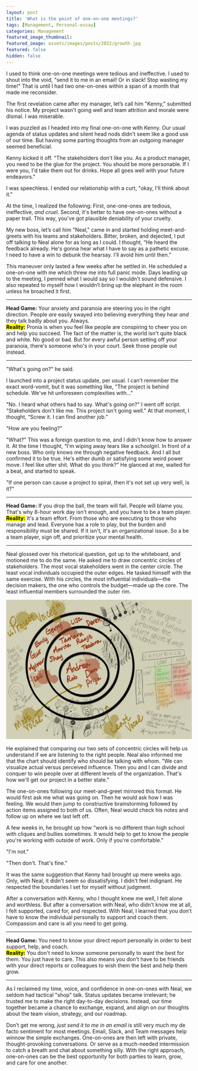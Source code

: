 ```yaml
---
layout: post
title: 'What is the point of one-on-one meetings?'
tags: [Management, Personal-essay]
categories: Management
featured_image_thumbnail:
featured_image: assets/images/posts/2022/growth.jpg
featured: false
hidden: false
---
```


I used to think one-on-one meetings were tedious and ineffective. I used to shout into the void, "send it to me in an email! Or in slack! Stop wasting my time!" That is until I had two one-on-ones within a span of a month that made me reconsider.

The first revelation came after my manager, let’s call him "Kenny," submitted his notice. My project wasn't going well and team attrition and morale were dismal. I was miserable.

I was puzzled as I headed into my final one-on-one with Kenny. Our usual agenda of status updates and silent head nods didn't seem like a good use of our time. But having some parting thoughts from an outgoing manager seemed beneficial.

Kenny kicked it off. "The stakeholders don't like you. As a product manager, you need to be the glue for the project. You should be more personable. If I were you, I'd take them out for drinks. Hope all goes well with your future endeavors."

I was speechless. I ended our relationship with a curt, "okay, I'll think about it."

At the time, I realized the following: First, one-one-ones are tedious, ineffective, *and cruel*. Second, it's better to have one-on-ones without a paper trail. This way, you've got plausible deniability of your cruelty.

My new boss, let’s call him "Neal," came in and started holding meet-and-greets with his teams and stakeholders. Bitter, broken, and dejected, I put off talking to Neal alone for as long as I could. I thought, “He heard the feedback already. He's gonna hear what I have to say as a pathetic excuse. I need to have a win to debunk the hearsay. I'll avoid him until then.”

This maneuver only lasted a few weeks after he settled in. He scheduled a one-on-one with me which threw me into full panic mode. Days leading up to the meeting, I penned what I would say so I wouldn't sound defensive. I also repeated to myself how I wouldn’t bring up the elephant in the room unless he broached it first.

----
**Head Game:** Your anxiety and paranoia are steering you in the right direction. People *are* easily swayed into believing everything they hear *and* they talk badly about you. Always. <br>
**<mark>Reality:</mark>** Pronia is when you feel like people are conspiring to cheer you on and help you succeed. The fact of the matter is, the world isn't quite black and white. No good or bad. But for every awful person setting off your paranoia, there's someone who's in your court. Seek those people out instead. <br>

----

"What's going on?" he said.

I launched into a project status update, per usual. I can't remember the exact word-vomit, but it was something like, "The project is behind schedule. We've hit unforeseen complexities with..."

"No. I heard what others had to say. What's going on?" I went off script. "Stakeholders don't like me. This project isn't going well." At that moment, I thought, “Screw it. I can find another job.”

"How are you feeling?"

"What?" This was a foreign question to me, and I didn't know how to answer it. At the time I thought, “I'm wiping away tears like a schoolgirl. In front of a new boss. Who only knows me through negative feedback. And I all but confirmed it to be true. He's either dumb or satisfying some weird power move. I feel like utter shit. What do you think?” He glanced at me, waited for a beat, and started to speak.

"If one person can cause a project to spiral, then it's not set up very well, is it?"

----
**Head Game:** If you drop the ball, the team will fail. People will blame you. That's why 8-hour work day isn't enough, and you have to be a team player. <br>
**<mark>Reality:</mark>** It's a team effort. From those who are executing to those who manage and lead. Everyone has a role to play, but the burden and responsibility must be shared. If it isn't, it's an organizational issue. So a be a team player, sign off, and prioritize your mental health. <br>

----

Neal glossed over his rhetorical question, got up to the whiteboard, and motioned me to do the same. He asked me to draw concentric circles of stakeholders. The most vocal stakeholders went in the center circle. The least vocal individuals occupied the outer edges. He tasked himself with the same exercise. With his circles, the most influential individuals—the decision makers, the one who controls the budget—made up the core. The least influential members surrounded the outer rim.

![Notes on concentric circles of influence and voice in an organization](assets/images/posts/2022/concentric.jpg)

He explained that comparing our two sets of concentric circles will help us understand if we are listening to the right people. Neal also informed me that the chart should identify who should be talking with whom. "We can visualize actual versus perceived influence. Then you and I can divide and conquer to win people over at different levels of the organization. That's how we'll get our project in a better state."

The one-on-ones following our meet-and-greet mirrored this format. He would first ask me what was going on. Then he would ask how I was feeling. We would then jump to constructive brainstorming followed by action items assigned to both of us. Often, Neal would check his notes and follow up on where we last left off.

A few weeks in, he brought up how "work is no different than high school with cliques and bullies sometimes. It would help to get to know the people you're working with outside of work. Only if you're comfortable."

"I'm not."

"Then don't. That's fine."

It was the same suggestion that Kenny had brought up mere weeks ago. Only, with Neal, it didn't seem so dissatisfying. I didn't feel indignant. He respected the boundaries I set for myself without judgment.

After a conversation with Kenny, who I thought knew me well, I felt alone and worthless. But after a conversation with Neal, who didn’t know me at all, I felt supported, cared for, and respected. With Neal, I learned that you don’t have to know the individual personally to support and coach them. Compassion and care is all you need to get going.

----
**Head Game:** You need to know your direct report personally in order to best support, help, and coach. <br>
**<mark>Reality:</mark>** You don't need to know someone personally to want the best for them. You just have to care. This also means you don't have to be friends with your direct reports or colleagues to wish them the best and help them grow. <br>

----

As I reclaimed my time, voice, and confidence in one-on-ones with Neal, we seldom had tactical "shop" talk. Status updates became irrelevant; he trusted me to make the right day-to-day decisions. Instead, our time together became a chance to exchange, expand, and align on our thoughts about the team vision, strategy, and our roadmap.

Don’t get me wrong, *just send it to me in an email* is still very much my de facto sentiment for most meetings. Email, Slack, and Team messages help winnow the simple exchanges. One-on-ones are then left with private, thought-provoking conversations. Or serve as a much-needed intermission to catch a breath and chat about something silly. With the right approach, one-on-ones can be the best opportunity for both parties to learn, grow, and care for one another.
